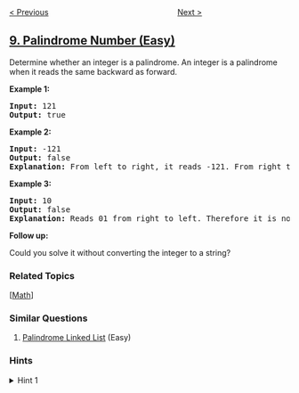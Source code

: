 <!--|This file generated by command(leetcode description); DO NOT EDIT.    |-->
<!--+----------------------------------------------------------------------+-->
<!--|@author    openset <openset.wang@gmail.com>                           |-->
<!--|@link      https://github.com/openset                                 |-->
<!--|@home      https://github.com/openset/leetcode                        |-->
<!--+----------------------------------------------------------------------+-->

[< Previous](../string-to-integer-atoi "String to Integer (atoi)")
　　　　　　　　　　　　　　　　
[Next >](../regular-expression-matching "Regular Expression Matching")

## [9. Palindrome Number (Easy)](https://leetcode.com/problems/palindrome-number "回文数")

<p>Determine whether an integer is a palindrome. An integer&nbsp;is&nbsp;a&nbsp;palindrome when it&nbsp;reads the same backward as forward.</p>

<p><strong>Example 1:</strong></p>

<pre>
<strong>Input:</strong> 121
<strong>Output:</strong> true
</pre>

<p><strong>Example 2:</strong></p>

<pre>
<strong>Input:</strong> -121
<strong>Output:</strong> false
<strong>Explanation:</strong> From left to right, it reads -121. From right to left, it becomes 121-. Therefore it is not a palindrome.
</pre>

<p><strong>Example 3:</strong></p>

<pre>
<strong>Input:</strong> 10
<strong>Output:</strong> false
<strong>Explanation:</strong> Reads 01 from right to left. Therefore it is not a palindrome.
</pre>

<p><strong>Follow up:</strong></p>

<p>Could you solve&nbsp;it without converting the integer to a string?</p>

### Related Topics
  [[Math](../../tag/math/README.md)]

### Similar Questions
  1. [Palindrome Linked List](../palindrome-linked-list) (Easy)

### Hints
<details>
<summary>Hint 1</summary>
Beware of overflow when you reverse the integer.
</details>
